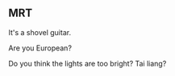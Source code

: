 ## MRT

It's a shovel guitar.

Are you European?

Do you think the lights are too bright? Tai liang?
